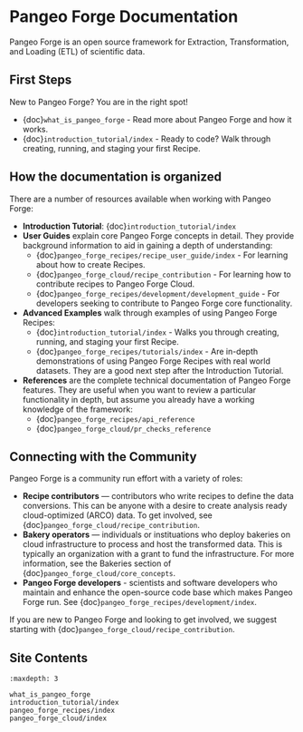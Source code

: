 # Pangeo Forge Documentation

Pangeo Forge is an open source framework for Extraction, Transformation, and Loading (ETL) of scientific data. 

## First Steps

New to Pangeo Forge? You are in the right spot!

- {doc}`what_is_pangeo_forge` - Read more about Pangeo Forge and how it works.
- {doc}`introduction_tutorial/index` - Ready to code? Walk through creating, running, and staging your first Recipe.

## How the documentation is organized

There are a number of resources available when working with Pangeo Forge:

- **Introduction Tutorial**: {doc}`introduction_tutorial/index`
- **User Guides** explain core Pangeo Forge concepts in detail. They provide
  background information to aid in gaining a depth of understanding:
  - {doc}`pangeo_forge_recipes/recipe_user_guide/index` - For learning about how to create Recipes.
  - {doc}`pangeo_forge_cloud/recipe_contribution` - For learning how to contribute recipes to Pangeo Forge Cloud.
  - {doc}`pangeo_forge_recipes/development/development_guide` - For developers seeking to contribute to Pangeo Forge core functionality.
- **Advanced Examples** walk through examples of using Pangeo Forge Recipes:
  - {doc}`introduction_tutorial/index` - Walks you through creating, running, and staging your first Recipe.
  - {doc}`pangeo_forge_recipes/tutorials/index` - Are in-depth demonstrations of using Pangeo Forge Recipes with real world datasets. They are a good next step after the Introduction Tutorial.
- **References** are the complete technical documentation of Pangeo Forge features.  They are useful when you want to review a particular functionality in depth,
but assume you already have a working knowledge of the framework:
  - {doc}`pangeo_forge_recipes/api_reference`
  - {doc}`pangeo_forge_cloud/pr_checks_reference`


## Connecting with the Community

Pangeo Forge is a community run effort with a variety of roles:

- **Recipe contributors** — contributors who write recipes to define the data conversions. This can be anyone with a desire to create analysis ready cloud-optimized (ARCO) data. To get involved, see {doc}`pangeo_forge_cloud/recipe_contribution`.
- **Bakery operators** — individuals or instituations who deploy bakeries on cloud infrastructure to process and host the transformed data. This is typically an organization with a grant to fund the infrastructure. For more information, see the Bakeries section of {doc}`pangeo_forge_cloud/core_concepts`.
- **Pangeo Forge developers** - scientists and software developers who maintain and enhance the open-source code base which makes Pangeo Forge run. See {doc}`pangeo_forge_recipes/development/index`.

If you are new to Pangeo Forge and looking to get involved, we suggest starting with  {doc}`pangeo_forge_cloud/recipe_contribution`.


## Site Contents

```{toctree}
:maxdepth: 3

what_is_pangeo_forge
introduction_tutorial/index
pangeo_forge_recipes/index
pangeo_forge_cloud/index
```

